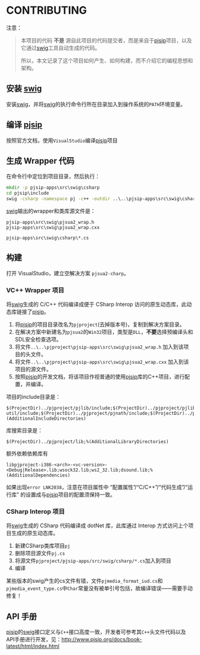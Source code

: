 # CONTRIBUTING

注意：
> 本项目的代码 **不是** 源自此项目的代码提交者，而是来自于[pjsip]项目，以及它通过[swig]工具自动生成的代码。
> 
> 所以，本文记录了这个项目如何产生、如何构建，而不介绍它的编程思想和架构。

## 安装 [swig]
安装[swig]，并将[swig]的执行命令行所在目录加入到操作系统的`PATH`环境变量。

## 编译 [pjsip]
按照官方文档，使用`VisualStudio`编译[pjsip]项目

## 生成 Wrapper 代码
在命令行中定位到项目目录，然后执行：
```bat
mkdir -p pjsip-apps\src\swig\csharp
cd pjsip\include
swig -csharp -namespace pj -c++ -outdir ..\..\pjsip-apps\src\swig\csharp\ ..\..\pjsip-apps\src\swig\pjsua2.i
```

[swig]输出的wrapper和类库源文件是：
```
pjsip-apps\src\swig\pjsua2_wrap.h
pjsip-apps\src\swig\pjsua2_wrap.cxx
```

```
pjsip-apps\src\swig\csharp\*.cs
```

## 构建
打开 VisualStudio，建立空解决方案 `pjsua2-charp`。

### VC++ Wrapper 项目
将[swig]生成的 C/C++ 代码编译成便于 CSharp Interop 访问的原生动态库，此动态库链接了[pjsip]。

1. 将[pjsip]的项目目录改名为`pjproject`(去掉版本号)，复制到解决方案目录。
2. 在解决方案中新建名为`pjsua2`的`Win32`项目，类型是`DLL`，**不要**选择预编译头和SDL安全检查选项。
3. 将文件`..\..\pjproject\pjsip-apps\src\swig\pjsua2_wrap.h` 加入到该项目的头文件。
4. 将文件`..\..\pjproject\pjsip-apps\src\swig\pjsua2_wrap.cxx` 加入到该项目的源文件。
5. 按照[pjsip]的开发文档，将该项目作视普通的使用[pjsip]库的C++项目，进行配置，并编译。

项目的include目录是：
```
$(ProjectDir)../pjproject/pjlib/include;$(ProjectDir)../pjproject/pjlib-util/include;$(ProjectDir)../pjproject/pjnath/include;$(ProjectDir)../pjproject/pjmedia/include;$(ProjectDir)../pjproject/pjsip/include;%(AdditionalIncludeDirectories)
```

库搜索目录是：
```
$(ProjectDir)../pjproject/lib;%(AdditionalLibraryDirectories)
```

额外依赖依赖库有
```
libpjproject-i386-<arch>-<vc-version>-<Debug|Release>.lib;wsock32.lib;ws2_32.lib;dsound.lib;%(AdditionalDependencies)
```

如果出现`error LNK2038`，注意在项目属性中 “配置属性”/“C/C++”/“代码生成”/“运行库” 的设置成与[pjsip]项目的配置须保持一致。

### CSharp Interop 项目
将[swig]生成的 CSharp 代码编译成 dotNet 库，此库通过 Interop 方式访问上个项目生成的原生动态库。

1. 新建CSharp类库项目`pj` 
2. 删除项目源文件`pj.cs`
3. 将源文件`pjproject/pjsip-apps/src/swig/csharp/*.cs`加入到项目
4. 编译

某些版本的swig产生的cs文件有错，文件`pjmedia_format_iud.cs`和`pjmedia_event_type.cs`中`Char`常量没有被单引号包括，故编译错误——需要手动修复！

## API 手册
[pjsip]的[swig]接口定义与`C++`接口高度一致，开发者可参考其`C++`头文件代码以及API手册进行开发，见：<http://www.pjsip.org/docs/book-latest/html/index.html>

[pjsip]: http://www.pjsip.org/
[swig]: http://http://www.swig.org/
